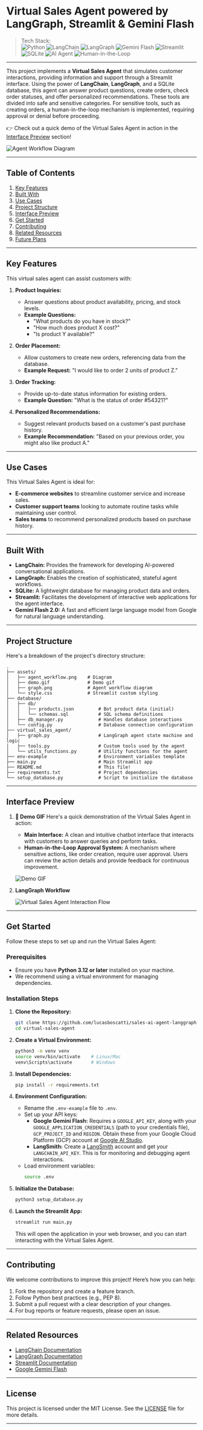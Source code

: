 # Virtual Sales Agent powered by LangGraph, Streamlit & Gemini Flash
>Tech Stack:  
![Python](https://img.shields.io/badge/Python-3776AB?style=for-the-badge&logo=python&logoColor=white)
![LangChain](https://img.shields.io/badge/LangChain-1E90FF?style=for-the-badge)
![LangGraph](https://img.shields.io/badge/LangGraph-20B2AA?style=for-the-badge)
![Gemini Flash](https://img.shields.io/badge/Gemini%20Flash%202.0-4285F4?style=for-the-badge&logo=google&logoColor=white)
![Streamlit](https://img.shields.io/badge/Streamlit-FF4B4B?style=for-the-badge&logo=streamlit&logoColor=white)
![SQLite](https://img.shields.io/badge/SQLite-003B57?style=for-the-badge&logo=sqlite&logoColor=white)
![AI Agent](https://img.shields.io/badge/AI%20Agent-8A2BE2?style=for-the-badge)
![Human-in-the-Loop](https://img.shields.io/badge/Human--in--the--Loop-FFD700?style=for-the-badge)
---
This project implements a **Virtual Sales Agent** that simulates customer interactions, providing information and support through a Streamlit interface. Using the power of **LangChain**, **LangGraph**, and a SQLite database, this agent can answer product questions, create orders, check order statuses, and offer personalized recommendations. These tools are divided into safe and sensitive categories. For sensitive tools, such as creating orders, a human-in-the-loop mechanism is implemented, requiring approval or denial before proceeding.

👉 Check out a quick demo of the Virtual Sales Agent in action in the [Interface Preview](#interface-preview) section!

![Agent Workflow Diagram](./assets/agent_workflow.png)

---

## Table of Contents
1. [Key Features](#key-features)
2. [Built With](#built-with)
3. [Use Cases](#use-cases)
4. [Project Structure](#project-structure)
5. [Interface Preview](#interface-preview)
6. [Get Started](#get-started)
7. [Contributing](#contributing)
8. [Related Resources](#related-resources)
9. [Future Plans](#future-plans)


---

## Key Features

This virtual sales agent can assist customers with:

1. **Product Inquiries:**
   - Answer questions about product availability, pricing, and stock levels.
   - **Example Questions:**
     - "What products do you have in stock?"
     - "How much does product X cost?"
     - "Is product Y available?"

2. **Order Placement:**
   - Allow customers to create new orders, referencing data from the database.
   - **Example Request:** "I would like to order 2 units of product Z."

3. **Order Tracking:**
   - Provide up-to-date status information for existing orders.
   - **Example Question:** "What is the status of order #54321?"

4. **Personalized Recommendations:**
   - Suggest relevant products based on a customer's past purchase history.
   - **Example Recommendation:** "Based on your previous order, you might also like product A."

---

## Use Cases

This Virtual Sales Agent is ideal for:
- **E-commerce websites** to streamline customer service and increase sales.
- **Customer support teams** looking to automate routine tasks while maintaining user control.
- **Sales teams** to recommend personalized products based on purchase history.

---

## Built With

- **LangChain:** Provides the framework for developing AI-powered conversational applications.
- **LangGraph:** Enables the creation of sophisticated, stateful agent workflows.
- **SQLite:** A lightweight database for managing product data and orders.
- **Streamlit:** Facilitates the development of interactive web applications for the agent interface.
- **Gemini Flash 2.0:** A fast and efficient large language model from Google for natural language understanding.

---

## Project Structure

Here's a breakdown of the project's directory structure:

```
.
├── assets/
│   ├── agent_workflow.png    # Diagram
│   ├── demo.gif              # Demo gif
│   ├── graph.png             # Agent workflow diagram
│   └── style.css             # Streamlit custom styling
├── database/
│   ├── db/
│   │   ├── products.json         # Bot product data (initial)
│   │   └── schemas.sql           # SQL schema definitions
│   ├── db_manager.py             # Handles database interactions
│   └── config.py                 # Database connection configuration
├── virtual_sales_agent/
│   ├── graph.py                  # LangGraph agent state machine and logic
│   ├── tools.py                  # Custom tools used by the agent
│   └── utils_functions.py        # Utility functions for the agent
├── env-example                   # Environment variables template
├── main.py                       # Main Streamlit app
├── README.md                     # This file!
├── requirements.txt              # Project dependencies
└── setup_database.py             # Script to initialize the database
```

---

## Interface Preview

1. **🎥 Demo GIF**
   Here's a quick demonstration of the Virtual Sales Agent in action:
   - **Main Interface:** A clean and intuitive chatbot interface that interacts with customers to answer queries and perform tasks.
   - **Human-in-the-Loop Approval System:** A mechanism where sensitive actions, like order creation, require user approval. Users can review the action details and provide feedback for continuous improvement.

   ![Demo GIF](./assets/demo.gif)

2. **LangGraph Workflow**

    ![Virtual Sales Agent Interaction Flow](./assets/graph.png "Virtual Sales Agent Interaction Flow")
    
---

## Get Started

Follow these steps to set up and run the Virtual Sales Agent:

### Prerequisites

- Ensure you have **Python 3.12 or later** installed on your machine.
- We recommend using a virtual environment for managing dependencies.

### Installation Steps

1. **Clone the Repository:**
   ```bash
   git clone https://github.com/lucasboscatti/sales-ai-agent-langgraph.git
   cd virtual-sales-agent
   ```

2. **Create a Virtual Environment:**
   ```bash
   python3 -m venv venv
   source venv/bin/activate    # Linux/Mac
   venv\Scripts\activate       # Windows
   ```

3. **Install Dependencies:**
   ```bash
   pip install -r requirements.txt
   ```

4. **Environment Configuration:**
   - Rename the `.env-example` file to `.env`.
   - Set up your API keys:
     - **Google Gemini Flash:** Requires a `GOOGLE_API_KEY`, along with your `GOOGLE_APPLICATION_CREDENTIALS` (path to your credentials file), `GCP_PROJECT_ID` and `REGION`. Obtain these from your Google Cloud Platform (GCP) account at [Google AI Studio](https://aistudio.google.com/).
     - **LangSmith:** Create a [LangSmith](https://smith.langchain.com/) account and get your `LANGCHAIN_API_KEY`. This is for monitoring and debugging agent interactions.
   - Load environment variables:
     ```bash
     source .env
     ```

5. **Initialize the Database:**
   ```bash
   python3 setup_database.py
   ```

6. **Launch the Streamlit App:**
   ```bash
   streamlit run main.py
   ```

   This will open the application in your web browser, and you can start interacting with the Virtual Sales Agent.

---

## Contributing

We welcome contributions to improve this project! Here’s how you can help:
1. Fork the repository and create a feature branch.
2. Follow Python best practices (e.g., PEP 8).
3. Submit a pull request with a clear description of your changes.
4. For bug reports or feature requests, please open an issue.

---

## Related Resources

- [LangChain Documentation](https://python.langchain.com/docs/introduction/)
- [LangGraph Documentation](https://langchain-ai.github.io/langgraph/tutorials/introduction/)
- [Streamlit Documentation](https://docs.streamlit.io)
- [Google Gemini Flash](https://aistudio.google.com/)

---

## License

This project is licensed under the MIT License. See the [LICENSE](LICENSE) file for more details.

---
